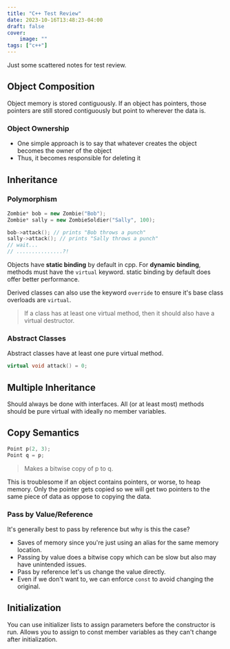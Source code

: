 ```yaml
---
title: "C++ Test Review"
date: 2023-10-16T13:48:23-04:00
draft: false
cover:
    image: ""
tags: ["c++"]
---
```


Just some scattered notes for test review.

## Object Composition

Object memory is stored contiguously. If an object has pointers, those pointers are still stored contiguously but point to wherever the data is.

### Object Ownership

- One simple approach is to say that whatever creates the object becomes the owner of the object
- Thus, it becomes responsible for deleting it

## Inheritance

### Polymorphism

```cpp
Zombie* bob = new Zombie("Bob");
Zombie* sally = new ZombieSoldier("Sally", 100);

bob->attack(); // prints "Bob throws a punch"
sally->attack(); // prints "Sally throws a punch"
// wait...
// ...............?!
```

Objects have **static binding** by default in cpp. For **dynamic binding**, methods must have the `virtual` keyword.
static binding by default does offer better performance.

Derived classes can also use the keyword `override` to ensure it's base class overloads are `virtual`.

> If a class has at least one virtual method, then it should also have a virtual destructor.

### Abstract Classes

Abstract classes have at least one pure virtual method.

```cpp
virtual void attack() = 0;
```

## Multiple Inheritance

Should always be done with interfaces. All (or at least most) methods should be pure virtual with ideally no member variables.

## Copy Semantics

```cpp
Point p(2, 3);
Point q = p;
```

> Makes a bitwise copy of p to q.

This is troublesome if an object contains pointers, or worse, to heap memory. Only the pointer gets copied so we will get two pointers to the same piece of data as oppose to copying the data.

### Pass by Value/Reference

It's generally best to pass by reference but why is this the case?

- Saves of memory since you're just using an alias for the same memory location.
- Passing by value does a bitwise copy which can be slow but also may have unintended issues.
- Pass by reference let's us change the value directly.
- Even if we don't want to, we can enforce `const` to avoid changing the original.

## Initialization

You can use initializer lists to assign parameters before the constructor is run. Allows you to assign to const member variables as they can't change after initialization.
